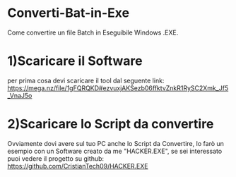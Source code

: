 # Converti-Bat-in-Exe
Come convertire un file Batch in Eseguibile Windows .EXE.

# 1)Scaricare il Software
per prima cosa devi scaricare il tool dal seguente link: https://mega.nz/file/1gFQRQKD#ezvuxjAKSezb06ffktvZnkR1RySC2Xmk_Jf5_VnaJ5o

# 2)Scaricare lo Script da convertire
Ovviamente dovi avere sul tuo PC anche lo Script da Convertire, Io farò un esempio con un Software creato da me "HACKER.EXE", se sei interessato puoi vedere il progetto su github: https://github.com/CristianTech09/HACKER.EXE
